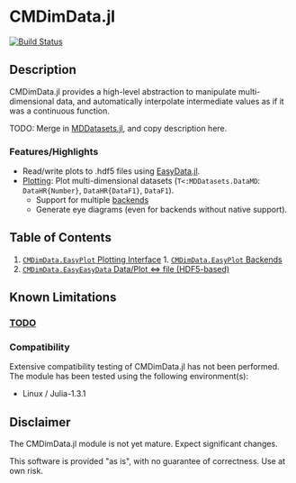 # CMDimData.jl

[![Build Status](https://travis-ci.org/ma-laforge/CMDimData.jl.svg?branch=master)](https://travis-ci.org/ma-laforge/CMDimData.jl)

## Description

CMDimData.jl provides a high-level abstraction to manipulate multi-dimensional data, and automatically interpolate intermediate values as if it was a continuous function.

TODO: Merge in [MDDatasets.jl](https://github.com/ma-laforge/MDDatasets.jl), and copy description here.

### Features/Highlights

 - Read/write plots to .hdf5 files using [EasyData.jl](doc/EasyData.md).
 - [Plotting](doc/EasyPlot.md): Plot multi-dimensional datasets (`T<:MDDatasets.DataMD`: `DataHR{Number}`, `DataHR{DataF1}`, `DataF1`).
   - Support for multiple [backends](doc/EasyPlot_backends.md)
   - Generate eye diagrams (even for backends without native support).

## Table of Contents

  1. [`CMDimData.EasyPlot` Plotting Interface](doc/EasyPlot.md)
    1. [`CMDimData.EasyPlot` Backends](doc/EasyPlot_backends.md)
  1. [`CMDimData.EasyEasyData` Data/Plot &hArr; file (HDF5-based)](doc/EasyData.md)

## Known Limitations

### [TODO](TODO.md)

### Compatibility

Extensive compatibility testing of CMDimData.jl has not been performed.  The module has been tested using the following environment(s):

 - Linux / Julia-1.3.1

## Disclaimer

The CMDimData.jl module is not yet mature.  Expect significant changes.

This software is provided "as is", with no guarantee of correctness.  Use at own risk.
